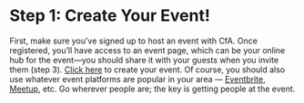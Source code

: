 Step 1: Create Your Event!
==========================

First, make sure you’ve signed up to host an event with CfA. Once registered, you’ll have access to an event page, which can be your online hub for the event—you should share it with your guests when you invite them (step 3). [Click here](#) to create your event. Of course, you should also use whatever event platforms are popular in your area — [Eventbrite](http://www.eventbrite.com/), [Meetup](http://www.meetup.com/), etc. Go wherever people are; the key is getting people at the event. 